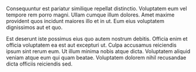 Consequuntur est pariatur similique repellat distinctio. Voluptatem eum vel tempore rem porro magni. Ullam cumque illum dolores. Amet maxime provident quos incidunt maiores illo et in ut. Eum eius voluptatem dignissimos aut et quo.
 Est deserunt iste possimus eius quo autem nostrum debitis. Officia enim et officia voluptatem ea est aut excepturi ut. Culpa accusamus reiciendis ipsum sint rerum eum. Ut illum minima nobis atque dicta. Voluptatem aliquid veniam atque eum qui quam beatae. Voluptatem dolorem nihil recusandae dicta officiis reiciendis sed.